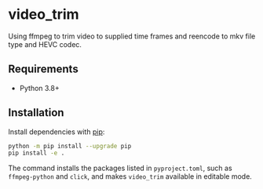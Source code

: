 # video_trim

Using ffmpeg to trim video to supplied time frames and reencode to mkv file type and HEVC codec.

## Requirements

- Python 3.8+

## Installation

Install dependencies with [pip](https://pip.pypa.io/):

```bash
python -m pip install --upgrade pip
pip install -e .
```

The command installs the packages listed in `pyproject.toml`, such as `ffmpeg-python` and `click`, and makes `video_trim` available in editable mode.
